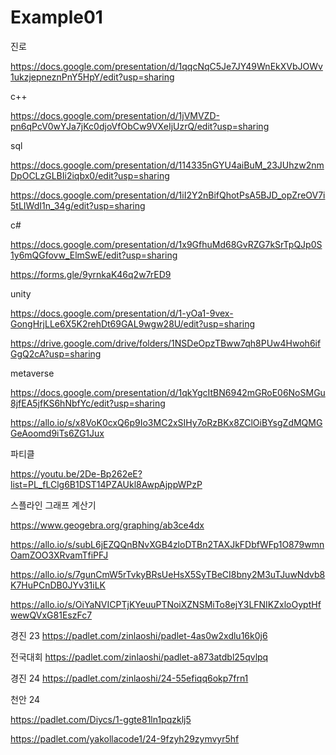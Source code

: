 # Example01

진로

https://docs.google.com/presentation/d/1qqcNqC5Je7JY49WnEkXVbJOWv1ukzjepneznPnY5HpY/edit?usp=sharing

c++

https://docs.google.com/presentation/d/1jVMVZD-pn6qPcV0wYJa7jKc0djoVfObCw9VXeIjUzrQ/edit?usp=sharing

sql

https://docs.google.com/presentation/d/114335nGYU4aiBuM_23JUhzw2nmDpOCLzGLBIi2iqbx0/edit?usp=sharing

https://docs.google.com/presentation/d/1iI2Y2nBifQhotPsA5BJD_opZreOV7i5tLIWdI1n_34g/edit?usp=sharing

c#

https://docs.google.com/presentation/d/1x9GfhuMd68GvRZG7kSrTpQJp0S1y6mQGfovw_ElmSwE/edit?usp=sharing

https://forms.gle/9yrnkaK46q2w7rED9

unity

https://docs.google.com/presentation/d/1-yOa1-9vex-GongHrjLLe6X5K2rehDt69GAL9wgw28U/edit?usp=sharing

https://drive.google.com/drive/folders/1NSDeOpzTBww7qh8PUw4Hwoh6ifGgQ2cA?usp=sharing

metaverse

https://docs.google.com/presentation/d/1qkYgcItBN6942mGRoE06NoSMGu8jfEA5jfKS6hNbfYc/edit?usp=sharing

https://allo.io/s/x8VoK0cxQ6p9Io3MC2xSIHy7oRzBKx8ZClOiBYsgZdMQMGGeAoomd9iTs6ZG1Jux

파티클

https://youtu.be/2De-Bp262eE?list=PL_fLClg6B1DST14PZAUkl8AwpAjppWPzP

스플라인 그래프 계산기

https://www.geogebra.org/graphing/ab3ce4dx


https://allo.io/s/subL6jEZQQnBNvXGB4zloDTBn2TAXJkFDbfWFp1O879wmnOamZOO3XRvamTfiPFJ

https://allo.io/s/7gunCmW5rTvkyBRsUeHsX5SyTBeCI8bny2M3uTJuwNdvb8K7HuPCnDB0JYv31iLK

https://allo.io/s/OiYaNVICPTjKYeuuPTNoiXZNSMiTo8ejY3LFNIKZxloOyptHfwewQVxG81EszFc7

경진 23
https://padlet.com/zinlaoshi/padlet-4as0w2xdlu16k0j6

전국대회
https://padlet.com/zinlaoshi/padlet-a873atdbl25qvlpq

경진 24
https://padlet.com/zinlaoshi/24-55efiqq6okp7frn1

천안 24

https://padlet.com/Diycs/1-ggte81ln1pqzklj5

https://padlet.com/yakollacode1/24-9fzyh29zymvyr5hf


